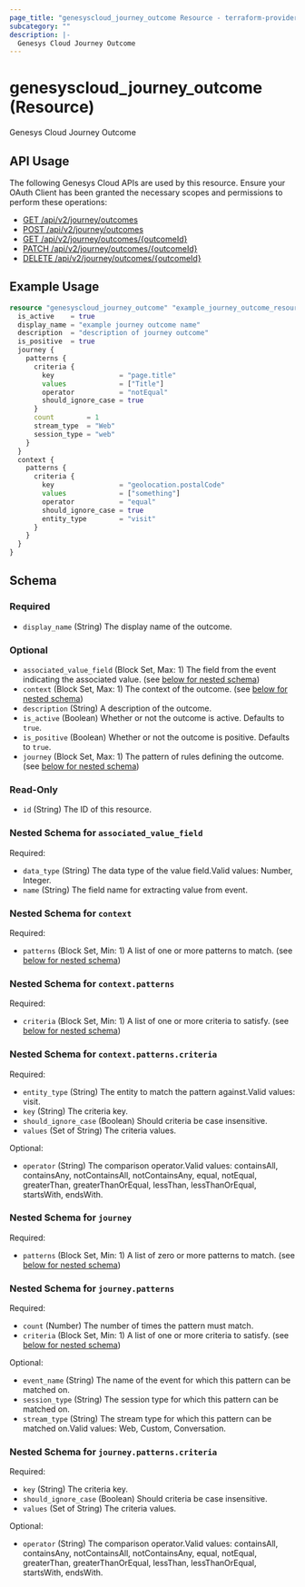 ```yaml
---
page_title: "genesyscloud_journey_outcome Resource - terraform-provider-genesyscloud"
subcategory: ""
description: |-
  Genesys Cloud Journey Outcome
---
```

# genesyscloud_journey_outcome (Resource)

Genesys Cloud Journey Outcome

## API Usage
The following Genesys Cloud APIs are used by this resource. Ensure your OAuth Client has been granted the necessary scopes and permissions to perform these operations:

* [GET /api/v2/journey/outcomes](https://developer.genesys.cloud/commdigital/digital/webmessaging/journey/journey-apis#get-api-v2-journey-outcomes)
* [POST /api/v2/journey/outcomes](https://developer.genesys.cloud/commdigital/digital/webmessaging/journey/journey-apis#post-api-v2-journey-outcomes)
* [GET /api/v2/journey/outcomes/{outcomeId}](https://developer.genesys.cloud/commdigital/digital/webmessaging/journey/journey-apis#get-api-v2-journey-outcomes--outcomeId-)
* [PATCH /api/v2/journey/outcomes/{outcomeId}](https://developer.genesys.cloud/commdigital/digital/webmessaging/journey/journey-apis#patch-api-v2-journey-outcomes--outcomeId-)
* [DELETE /api/v2/journey/outcomes/{outcomeId}](https://developer.genesys.cloud/commdigital/digital/webmessaging/journey/journey-apis#delete-api-v2-journey-outcomes--outcomeId-)

## Example Usage

```terraform
resource "genesyscloud_journey_outcome" "example_journey_outcome_resource" {
  is_active    = true
  display_name = "example journey outcome name"
  description  = "description of journey outcome"
  is_positive  = true
  journey {
    patterns {
      criteria {
        key                = "page.title"
        values             = ["Title"]
        operator           = "notEqual"
        should_ignore_case = true
      }
      count        = 1
      stream_type  = "Web"
      session_type = "web"
    }
  }
  context {
    patterns {
      criteria {
        key                = "geolocation.postalCode"
        values             = ["something"]
        operator           = "equal"
        should_ignore_case = true
        entity_type        = "visit"
      }
    }
  }
}
```

<!-- schema generated by tfplugindocs -->
## Schema

### Required

- `display_name` (String) The display name of the outcome.

### Optional

- `associated_value_field` (Block Set, Max: 1) The field from the event indicating the associated value. (see [below for nested schema](#nestedblock--associated_value_field))
- `context` (Block Set, Max: 1) The context of the outcome. (see [below for nested schema](#nestedblock--context))
- `description` (String) A description of the outcome.
- `is_active` (Boolean) Whether or not the outcome is active. Defaults to `true`.
- `is_positive` (Boolean) Whether or not the outcome is positive. Defaults to `true`.
- `journey` (Block Set, Max: 1) The pattern of rules defining the outcome. (see [below for nested schema](#nestedblock--journey))

### Read-Only

- `id` (String) The ID of this resource.

<a id="nestedblock--associated_value_field"></a>
### Nested Schema for `associated_value_field`

Required:

- `data_type` (String) The data type of the value field.Valid values: Number, Integer.
- `name` (String) The field name for extracting value from event.


<a id="nestedblock--context"></a>
### Nested Schema for `context`

Required:

- `patterns` (Block Set, Min: 1) A list of one or more patterns to match. (see [below for nested schema](#nestedblock--context--patterns))

<a id="nestedblock--context--patterns"></a>
### Nested Schema for `context.patterns`

Required:

- `criteria` (Block Set, Min: 1) A list of one or more criteria to satisfy. (see [below for nested schema](#nestedblock--context--patterns--criteria))

<a id="nestedblock--context--patterns--criteria"></a>
### Nested Schema for `context.patterns.criteria`

Required:

- `entity_type` (String) The entity to match the pattern against.Valid values: visit.
- `key` (String) The criteria key.
- `should_ignore_case` (Boolean) Should criteria be case insensitive.
- `values` (Set of String) The criteria values.

Optional:

- `operator` (String) The comparison operator.Valid values: containsAll, containsAny, notContainsAll, notContainsAny, equal, notEqual, greaterThan, greaterThanOrEqual, lessThan, lessThanOrEqual, startsWith, endsWith.




<a id="nestedblock--journey"></a>
### Nested Schema for `journey`

Required:

- `patterns` (Block Set, Min: 1) A list of zero or more patterns to match. (see [below for nested schema](#nestedblock--journey--patterns))

<a id="nestedblock--journey--patterns"></a>
### Nested Schema for `journey.patterns`

Required:

- `count` (Number) The number of times the pattern must match.
- `criteria` (Block Set, Min: 1) A list of one or more criteria to satisfy. (see [below for nested schema](#nestedblock--journey--patterns--criteria))

Optional:

- `event_name` (String) The name of the event for which this pattern can be matched on.
- `session_type` (String) The session type for which this pattern can be matched on.
- `stream_type` (String) The stream type for which this pattern can be matched on.Valid values: Web, Custom, Conversation.

<a id="nestedblock--journey--patterns--criteria"></a>
### Nested Schema for `journey.patterns.criteria`

Required:

- `key` (String) The criteria key.
- `should_ignore_case` (Boolean) Should criteria be case insensitive.
- `values` (Set of String) The criteria values.

Optional:

- `operator` (String) The comparison operator.Valid values: containsAll, containsAny, notContainsAll, notContainsAny, equal, notEqual, greaterThan, greaterThanOrEqual, lessThan, lessThanOrEqual, startsWith, endsWith.

